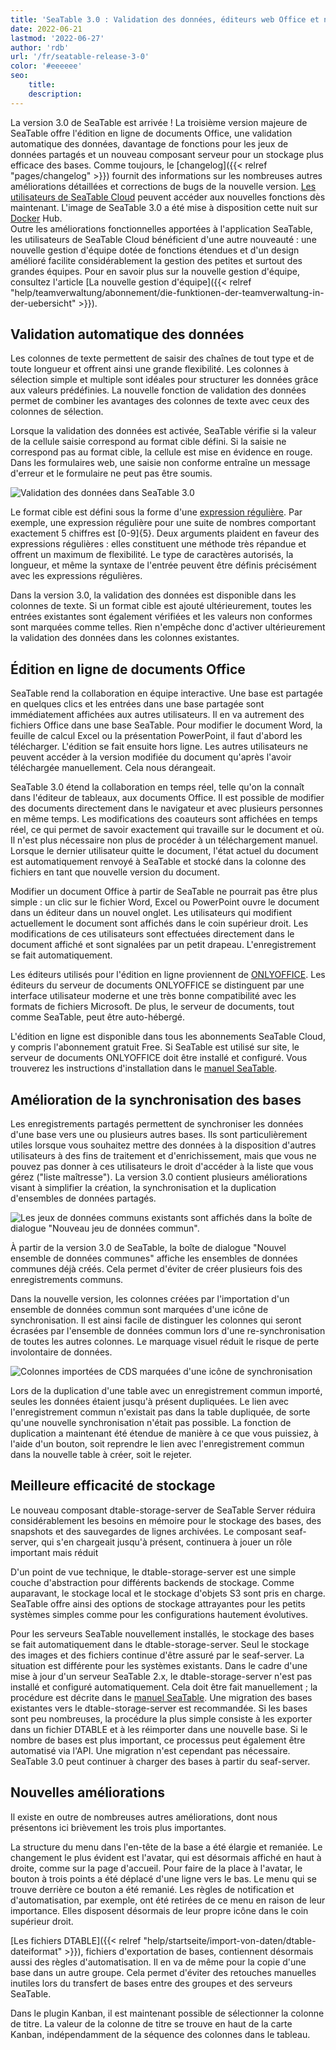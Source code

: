 ```yaml
---
title: 'SeaTable 3.0 : Validation des données, éditeurs web Office et nouveau backend de stockage - SeaTable'
date: 2022-06-21
lastmod: '2022-06-27'
author: 'rdb'
url: '/fr/seatable-release-3-0'
color: '#eeeeee'
seo:
    title:
    description:
---
```


La version 3.0 de SeaTable est arrivée ! La troisième version majeure de SeaTable offre l'édition en ligne de documents Office, une validation automatique des données, davantage de fonctions pour les jeux de données partagés et un nouveau composant serveur pour un stockage plus efficace des bases. Comme toujours, le [changelog]({{< relref "pages/changelog" >}}) fournit des informations sur les nombreuses autres améliorations détaillées et corrections de bugs de la nouvelle version. [Les utilisateurs de SeaTable Cloud](https://cloud.seatable.io/) peuvent accéder aux nouvelles fonctions dès maintenant. L'image de SeaTable 3.0 a été mise à disposition cette nuit sur [Docker](https://hub.docker.com/r/seatable/seatable-enterprise/tags) Hub.  
Outre les améliorations fonctionnelles apportées à l'application SeaTable, les utilisateurs de SeaTable Cloud bénéficient d'une autre nouveauté : une nouvelle gestion d'équipe dotée de fonctions étendues et d'un design amélioré facilite considérablement la gestion des petites et surtout des grandes équipes. Pour en savoir plus sur la nouvelle gestion d'équipe, consultez l'article [La nouvelle gestion d'équipe]({{< relref "help/teamverwaltung/abonnement/die-funktionen-der-teamverwaltung-in-der-uebersicht" >}}).

## Validation automatique des données

Les colonnes de texte permettent de saisir des chaînes de tout type et de toute longueur et offrent ainsi une grande flexibilité. Les colonnes à sélection simple et multiple sont idéales pour structurer les données grâce aux valeurs prédéfinies. La nouvelle fonction de validation des données permet de combiner les avantages des colonnes de texte avec ceux des colonnes de sélection.

Lorsque la validation des données est activée, SeaTable vérifie si la valeur de la cellule saisie correspond au format cible défini. Si la saisie ne correspond pas au format cible, la cellule est mise en évidence en rouge. Dans les formulaires web, une saisie non conforme entraîne un message d'erreur et le formulaire ne peut pas être soumis.

![Validation des données dans SeaTable 3.0](FormatCheck.png)

Le format cible est défini sous la forme d'une [expression régulière](https://de.wikipedia.org/wiki/Regul%C3%A4rer_Ausdruck). Par exemple, une expression régulière pour une suite de nombres comportant exactement 5 chiffres est \[0-9\]{5}. Deux arguments plaident en faveur des expressions régulières : elles constituent une méthode très répandue et offrent un maximum de flexibilité. Le type de caractères autorisés, la longueur, et même la syntaxe de l'entrée peuvent être définis précisément avec les expressions régulières.

Dans la version 3.0, la validation des données est disponible dans les colonnes de texte. Si un format cible est ajouté ultérieurement, toutes les entrées existantes sont également vérifiées et les valeurs non conformes sont marquées comme telles. Rien n'empêche donc d'activer ultérieurement la validation des données dans les colonnes existantes.

## Édition en ligne de documents Office

SeaTable rend la collaboration en équipe interactive. Une base est partagée en quelques clics et les entrées dans une base partagée sont immédiatement affichées aux autres utilisateurs. Il en va autrement des fichiers Office dans une base SeaTable. Pour modifier le document Word, la feuille de calcul Excel ou la présentation PowerPoint, il faut d'abord les télécharger. L'édition se fait ensuite hors ligne. Les autres utilisateurs ne peuvent accéder à la version modifiée du document qu'après l'avoir téléchargée manuellement. Cela nous dérangeait.

SeaTable 3.0 étend la collaboration en temps réel, telle qu'on la connaît dans l'éditeur de tableaux, aux documents Office. Il est possible de modifier des documents directement dans le navigateur et avec plusieurs personnes en même temps. Les modifications des coauteurs sont affichées en temps réel, ce qui permet de savoir exactement qui travaille sur le document et où. Il n'est plus nécessaire non plus de procéder à un téléchargement manuel. Lorsque le dernier utilisateur quitte le document, l'état actuel du document est automatiquement renvoyé à SeaTable et stocké dans la colonne des fichiers en tant que nouvelle version du document.

Modifier un document Office à partir de SeaTable ne pourrait pas être plus simple : un clic sur le fichier Word, Excel ou PowerPoint ouvre le document dans un éditeur dans un nouvel onglet. Les utilisateurs qui modifient actuellement le document sont affichés dans le coin supérieur droit. Les modifications de ces utilisateurs sont effectuées directement dans le document affiché et sont signalées par un petit drapeau. L'enregistrement se fait automatiquement.

Les éditeurs utilisés pour l'édition en ligne proviennent de [ONLYOFFICE](https://onlyoffice.com). Les éditeurs du serveur de documents ONLYOFFICE se distinguent par une interface utilisateur moderne et une très bonne compatibilité avec les formats de fichiers Microsoft. De plus, le serveur de documents, tout comme SeaTable, peut être auto-hébergé.

L'édition en ligne est disponible dans tous les abonnements SeaTable Cloud, y compris l'abonnement gratuit Free. Si SeaTable est utilisé sur site, le serveur de documents ONLYOFFICE doit être installé et configuré. Vous trouverez les instructions d'installation dans le [manuel SeaTable](https://manual.seatable.io/).

## Amélioration de la synchronisation des bases

Les enregistrements partagés permettent de synchroniser les données d'une base vers une ou plusieurs autres bases. Ils sont particulièrement utiles lorsque vous souhaitez mettre des données à la disposition d'autres utilisateurs à des fins de traitement et d'enrichissement, mais que vous ne pouvez pas donner à ces utilisateurs le droit d'accéder à la liste que vous gérez ("liste maîtresse"). La version 3.0 contient plusieurs améliorations visant à simplifier la création, la synchronisation et la duplication d'ensembles de données partagés.

![Les jeux de données communs existants sont affichés dans la boîte de dialogue "Nouveau jeu de données commun".](ExistingCDS.png)

À partir de la version 3.0 de SeaTable, la boîte de dialogue "Nouvel ensemble de données communes" affiche les ensembles de données communes déjà créés. Cela permet d'éviter de créer plusieurs fois des enregistrements communs.

Dans la nouvelle version, les colonnes créées par l'importation d'un ensemble de données commun sont marquées d'une icône de synchronisation. Il est ainsi facile de distinguer les colonnes qui seront écrasées par l'ensemble de données commun lors d'une re-synchronisation de toutes les autres colonnes. Le marquage visuel réduit le risque de perte involontaire de données.

![Colonnes importées de CDS marquées d'une icône de synchronisation](ColumnIconsCDS.png)

Lors de la duplication d'une table avec un enregistrement commun importé, seules les données étaient jusqu'à présent dupliquées. Le lien avec l'enregistrement commun n'existait pas dans la table dupliquée, de sorte qu'une nouvelle synchronisation n'était pas possible. La fonction de duplication a maintenant été étendue de manière à ce que vous puissiez, à l'aide d'un bouton, soit reprendre le lien avec l'enregistrement commun dans la nouvelle table à créer, soit le rejeter.

## Meilleure efficacité de stockage

Le nouveau composant dtable-storage-server de SeaTable Server réduira considérablement les besoins en mémoire pour le stockage des bases, des snapshots et des sauvegardes de lignes archivées. Le composant seaf-server, qui s'en chargeait jusqu'à présent, continuera à jouer un rôle important mais réduit

D'un point de vue technique, le dtable-storage-server est une simple couche d'abstraction pour différents backends de stockage. Comme auparavant, le stockage local et le stockage d'objets S3 sont pris en charge. SeaTable offre ainsi des options de stockage attrayantes pour les petits systèmes simples comme pour les configurations hautement évolutives.

Pour les serveurs SeaTable nouvellement installés, le stockage des bases se fait automatiquement dans le dtable-storage-server. Seul le stockage des images et des fichiers continue d'être assuré par le seaf-server. La situation est différente pour les systèmes existants. Dans le cadre d'une mise à jour d'un serveur SeaTable 2.x, le dtable-storage-server n'est pas installé et configuré automatiquement. Cela doit être fait manuellement ; la procédure est décrite dans le [manuel SeaTable](https://manual.seatable.io/upgrade/extra-upgrade-notice/#30). Une migration des bases existantes vers le dtable-storage-server est recommandée. Si les bases sont peu nombreuses, la procédure la plus simple consiste à les exporter dans un fichier DTABLE et à les réimporter dans une nouvelle base. Si le nombre de bases est plus important, ce processus peut également être automatisé via l'API. Une migration n'est cependant pas nécessaire. SeaTable 3.0 peut continuer à charger des bases à partir du seaf-server.

## Nouvelles améliorations

Il existe en outre de nombreuses autres améliorations, dont nous présentons ici brièvement les trois plus importantes.

La structure du menu dans l'en-tête de la base a été élargie et remaniée. Le changement le plus évident est l'avatar, qui est désormais affiché en haut à droite, comme sur la page d'accueil. Pour faire de la place à l'avatar, le bouton à trois points a été déplacé d'une ligne vers le bas. Le menu qui se trouve derrière ce bouton a été remanié. Les règles de notification et d'automatisation, par exemple, ont été retirées de ce menu en raison de leur importance. Elles disposent désormais de leur propre icône dans le coin supérieur droit.

[Les fichiers DTABLE]({{< relref "help/startseite/import-von-daten/dtable-dateiformat" >}}), fichiers d'exportation de bases, contiennent désormais aussi des règles d'automatisation. Il en va de même pour la copie d'une base dans un autre groupe. Cela permet d'éviter des retouches manuelles inutiles lors du transfert de bases entre des groupes et des serveurs SeaTable.

Dans le plugin Kanban, il est maintenant possible de sélectionner la colonne de titre. La valeur de la colonne de titre se trouve en haut de la carte Kanban, indépendamment de la séquence des colonnes dans le tableau.
